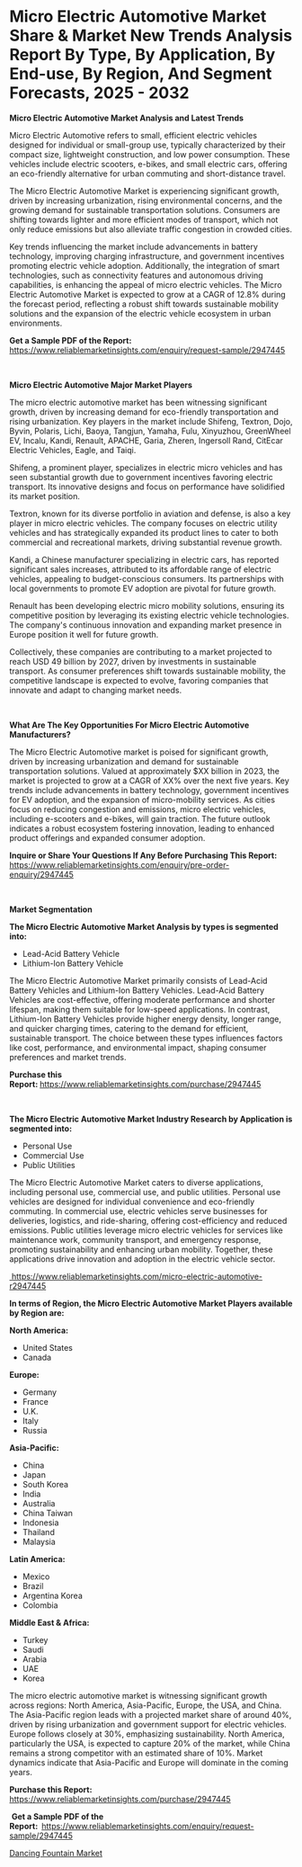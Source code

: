 <p><h1>Micro Electric Automotive Market Share & Market New Trends Analysis Report By Type, By Application, By End-use, By Region, And Segment Forecasts, 2025 - 2032</h1></p><p><strong>Micro Electric Automotive Market Analysis and Latest Trends</strong></p>
<p><p>Micro Electric Automotive refers to small, efficient electric vehicles designed for individual or small-group use, typically characterized by their compact size, lightweight construction, and low power consumption. These vehicles include electric scooters, e-bikes, and small electric cars, offering an eco-friendly alternative for urban commuting and short-distance travel.</p><p>The Micro Electric Automotive Market is experiencing significant growth, driven by increasing urbanization, rising environmental concerns, and the growing demand for sustainable transportation solutions. Consumers are shifting towards lighter and more efficient modes of transport, which not only reduce emissions but also alleviate traffic congestion in crowded cities. </p><p>Key trends influencing the market include advancements in battery technology, improving charging infrastructure, and government incentives promoting electric vehicle adoption. Additionally, the integration of smart technologies, such as connectivity features and autonomous driving capabilities, is enhancing the appeal of micro electric vehicles. The Micro Electric Automotive Market is expected to grow at a CAGR of 12.8% during the forecast period, reflecting a robust shift towards sustainable mobility solutions and the expansion of the electric vehicle ecosystem in urban environments.</p></p>
<p><strong>Get a Sample PDF of the Report:&nbsp;</strong> <a href="https://www.reliablemarketinsights.com/enquiry/request-sample/2947445?utm_campaign=2530&utm_medium=2&utm_source=Github&utm_content=ia&utm_term=12032025&utm_id=micro-electric-automotive">https://www.reliablemarketinsights.com/enquiry/request-sample/2947445</a></p>
<p>&nbsp;</p>
<p><strong>Micro Electric Automotive Major Market Players</strong></p>
<p><p>The micro electric automotive market has been witnessing significant growth, driven by increasing demand for eco-friendly transportation and rising urbanization. Key players in the market include Shifeng, Textron, Dojo, Byvin, Polaris, Lichi, Baoya, Tangjun, Yamaha, Fulu, Xinyuzhou, GreenWheel EV, Incalu, Kandi, Renault, APACHE, Garia, Zheren, Ingersoll Rand, CitEcar Electric Vehicles, Eagle, and Taiqi.</p><p>Shifeng, a prominent player, specializes in electric micro vehicles and has seen substantial growth due to government incentives favoring electric transport. Its innovative designs and focus on performance have solidified its market position. </p><p>Textron, known for its diverse portfolio in aviation and defense, is also a key player in micro electric vehicles. The company focuses on electric utility vehicles and has strategically expanded its product lines to cater to both commercial and recreational markets, driving substantial revenue growth.</p><p>Kandi, a Chinese manufacturer specializing in electric cars, has reported significant sales increases, attributed to its affordable range of electric vehicles, appealing to budget-conscious consumers. Its partnerships with local governments to promote EV adoption are pivotal for future growth.</p><p>Renault has been developing electric micro mobility solutions, ensuring its competitive position by leveraging its existing electric vehicle technologies. The company's continuous innovation and expanding market presence in Europe position it well for future growth.</p><p>Collectively, these companies are contributing to a market projected to reach USD 49 billion by 2027, driven by investments in sustainable transport. As consumer preferences shift towards sustainable mobility, the competitive landscape is expected to evolve, favoring companies that innovate and adapt to changing market needs.</p></p>
<p>&nbsp;</p>
<p><strong>What Are The Key Opportunities For Micro Electric Automotive Manufacturers?</strong></p>
<p><p>The Micro Electric Automotive market is poised for significant growth, driven by increasing urbanization and demand for sustainable transportation solutions. Valued at approximately $XX billion in 2023, the market is projected to grow at a CAGR of XX% over the next five years. Key trends include advancements in battery technology, government incentives for EV adoption, and the expansion of micro-mobility services. As cities focus on reducing congestion and emissions, micro electric vehicles, including e-scooters and e-bikes, will gain traction. The future outlook indicates a robust ecosystem fostering innovation, leading to enhanced product offerings and expanded consumer adoption.</p></p>
<p><strong>Inquire or Share Your Questions If Any Before Purchasing This Report:</strong> <a href="https://www.reliablemarketinsights.com/enquiry/pre-order-enquiry/2947445?utm_campaign=2530&utm_medium=2&utm_source=Github&utm_content=ia&utm_term=12032025&utm_id=micro-electric-automotive">https://www.reliablemarketinsights.com/enquiry/pre-order-enquiry/2947445</a></p>
<p>&nbsp;</p>
<p><strong>Market Segmentation</strong></p>
<p><strong>The Micro Electric Automotive Market Analysis by types is segmented into:</strong></p>
<p><ul><li>Lead-Acid Battery Vehicle</li><li>Lithium-Ion Battery Vehicle</li></ul></p>
<p><p>The Micro Electric Automotive Market primarily consists of Lead-Acid Battery Vehicles and Lithium-Ion Battery Vehicles. Lead-Acid Battery Vehicles are cost-effective, offering moderate performance and shorter lifespan, making them suitable for low-speed applications. In contrast, Lithium-Ion Battery Vehicles provide higher energy density, longer range, and quicker charging times, catering to the demand for efficient, sustainable transport. The choice between these types influences factors like cost, performance, and environmental impact, shaping consumer preferences and market trends.</p></p>
<p><strong>Purchase this Report:&nbsp;</strong><a href="https://www.reliablemarketinsights.com/purchase/2947445?utm_campaign=2530&utm_medium=2&utm_source=Github&utm_content=ia&utm_term=12032025&utm_id=micro-electric-automotive">https://www.reliablemarketinsights.com/purchase/2947445</a></p>
<p>&nbsp;</p>
<p><strong>The Micro Electric Automotive Market Industry Research by Application is segmented into:</strong></p>
<p><ul><li>Personal Use</li><li>Commercial Use</li><li>Public Utilities</li></ul></p>
<p><p>The Micro Electric Automotive Market caters to diverse applications, including personal use, commercial use, and public utilities. Personal use vehicles are designed for individual convenience and eco-friendly commuting. In commercial use, electric vehicles serve businesses for deliveries, logistics, and ride-sharing, offering cost-efficiency and reduced emissions. Public utilities leverage micro electric vehicles for services like maintenance work, community transport, and emergency response, promoting sustainability and enhancing urban mobility. Together, these applications drive innovation and adoption in the electric vehicle sector.</p></p>
<p><a href="https://www.reliablemarketinsights.com/micro-electric-automotive-r2947445?utm_campaign=2530&utm_medium=2&utm_source=Github&utm_content=ia&utm_term=12032025&utm_id=micro-electric-automotive">&nbsp;https://www.reliablemarketinsights.com/micro-electric-automotive-r2947445</a></p>
<p><strong>In terms of Region, the Micro Electric Automotive Market Players available by Region are:</strong></p>
<p>
    <p> <strong> North America: </strong>
        <ul>
            <li>United States</li>
            <li>Canada</li>
        </ul>
        </p> 
    <p> <strong> Europe: </strong>
        <ul>
            <li>Germany</li>
            <li>France</li>
            <li>U.K.</li>
            <li>Italy</li>
            <li>Russia</li>
        </ul>
        </p> 
    <p> <strong> Asia-Pacific: </strong>
        <ul>
            <li>China</li>
            <li>Japan</li>
            <li>South Korea</li>
            <li>India</li>
            <li>Australia</li>
            <li>China Taiwan</li>
            <li>Indonesia</li>
            <li>Thailand</li>
            <li>Malaysia</li>
        </ul>
        </p> 
    <p> <strong> Latin America: </strong>
        <ul>
            <li>Mexico</li>
            <li>Brazil</li>
            <li>Argentina Korea</li>
            <li>Colombia</li>
        </ul>
        </p> 
    <p> <strong> Middle East & Africa: </strong>
        <ul>
            <li>Turkey</li>
            <li>Saudi</li>
            <li>Arabia</li>
            <li>UAE</li>
            <li>Korea</li>
        </ul>
    </p>
    </p>
<p><p>The micro electric automotive market is witnessing significant growth across regions: North America, Asia-Pacific, Europe, the USA, and China. The Asia-Pacific region leads with a projected market share of around 40%, driven by rising urbanization and government support for electric vehicles. Europe follows closely at 30%, emphasizing sustainability. North America, particularly the USA, is expected to capture 20% of the market, while China remains a strong competitor with an estimated share of 10%. Market dynamics indicate that Asia-Pacific and Europe will dominate in the coming years.</p></p>
<p><strong>Purchase this Report: </strong><a href="https://www.reliablemarketinsights.com/purchase/2947445?utm_campaign=2530&utm_medium=2&utm_source=Github&utm_content=ia&utm_term=12032025&utm_id=micro-electric-automotive">https://www.reliablemarketinsights.com/purchase/2947445</a></p>
<p>&nbsp;<strong>Get a Sample PDF of the Report:&nbsp;&nbsp;</strong><a href="https://www.reliablemarketinsights.com/enquiry/request-sample/2947445?utm_campaign=2530&utm_medium=2&utm_source=Github&utm_content=ia&utm_term=12032025&utm_id=micro-electric-automotive">https://www.reliablemarketinsights.com/enquiry/request-sample/2947445</a></p>
<p><strong></strong></p>
<p><p><a href="https://github.com/rembaentin6f/Market-Research-Report-List-1/blob/main/dancing-fountain-market.md?utm_campaign=2530&utm_medium=2&utm_source=Github&utm_content=ia&utm_term=12032025&utm_id=micro-electric-automotive">Dancing Fountain Market</a></p></p>